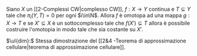 Siano $X$ un [[2-Complessi CW|complesso CW]], $f:X\to Y$ continua e $T\subseteq Y$ tale che $\pi_i(Y,T)=0$ per ogni $i\in\N$.
Allora $f$ è omotopa ad una mappa $g:X\to T$ e se $X'\subseteq X$ è un sottocomplesso tale che $f(X')\subseteq T$ allora è possibile costruire l'omotopia in modo tale che sia costante su $X'$.

$\ul{dim}:$ Stessa dimostrazione del [[2&4 -Teorema di approssimazione cellulare|teorema di approssimazione cellulare]].